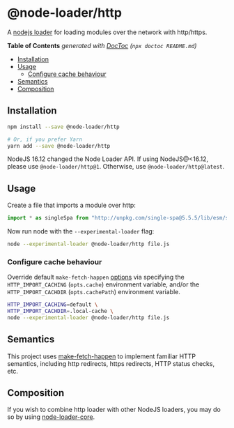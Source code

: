 # @node-loader/http

A [nodejs loader](https://nodejs.org/dist/latest-v13.x/docs/api/esm.html#esm_experimental_loaders) for loading modules over the network with http/https.

<!-- START doctoc generated TOC please keep comment here to allow auto update -->
<!-- DON'T EDIT THIS SECTION, INSTEAD RE-RUN doctoc TO UPDATE -->

**Table of Contents** _generated with [DocToc](https://github.com/thlorenz/doctoc) (`npx doctoc README.md`)_

- [Installation](#installation)
- [Usage](#usage)
  - [Configure cache behaviour](#configure-cache-behaviour)
- [Semantics](#semantics)
- [Composition](#composition)

<!-- END doctoc generated TOC please keep comment here to allow auto update -->

## Installation

```sh
npm install --save @node-loader/http

# Or, if you prefer Yarn
yarn add --save @node-loader/http
```

NodeJS 16.12 changed the Node Loader API. If using NodeJS@<16.12, please use `@node-loader/http@1`. Otherwise, use `@node-loader/http@latest`.

## Usage

Create a file that imports a module over http:

```js
import * as singleSpa from "http://unpkg.com/single-spa@5.5.5/lib/esm/single-spa.dev.js";
```

Now run node with the `--experimental-loader` flag:

```sh
node --experimental-loader @node-loader/http file.js
```

### Configure cache behaviour

Override default `make-fetch-happen` [options](https://github.com/npm/make-fetch-happen#--make-fetch-happen-options) via specifying the `HTTP_IMPORT_CACHING` (`opts.cache`) environment variable, and/or the `HTTP_IMPORT_CACHDIR` (`opts.cachePath`) environment variable.

```sh
HTTP_IMPORT_CACHING=default \
HTTP_IMPORT_CACHDIR=.local-cache \
node --experimental-loader @node-loader/http file.js
```

## Semantics

This project uses [make-fetch-happen](https://github.com/npm/make-fetch-happen) to implement familiar HTTP semantics,
including http redirects, https redirects, HTTP status checks, etc.

## Composition

If you wish to combine http loader with other NodeJS loaders, you may do so by using [node-loader-core](https://github.com/node-loader/node-loader-core).
